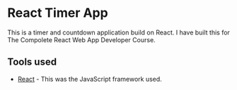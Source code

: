 # React Timer App

This is a timer and countdown application build on React. I have built this for The Compolete React Web App Developer Course.

## Tools used
  - [React] - This was the JavaScript framework used.

[//]: # (Links)
 [React]: <https://facebook.github.io/react>